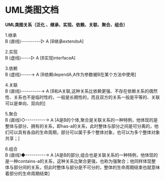# UML类图文档

**UML类图关系（泛化 、继承、实现、依赖、关联、聚合、组合）**

1.继承  
B \(直线\)----------▷ A \[B继承extendsA\]

2.实现  
B \(虚线\)-----▷ A \[B实现interfaceA\]

3.依赖  
B \(虚线\)-----→ A \[B依赖dependA,A作为参数被B在某个方法中使用\]

4.关联  
B \(直线\)----------→ A \[B和A关联,这种关系比依赖更强、不存在依赖关系的偶然性、关系也不是临时性的，一般是长期性的，而且双方的关系一般是平等的、关联可以是单向、双向的\]

5.聚合  
B \(直线\)◇----------→ A \[A是B的个体,聚合是关联关系的一种特例，他体现的是整体与部分、拥有的关系，即has-a的关系，此时整体与部分之间是可分离的，他们可以具有各自的生命周期，部分可以属于多个整体对象，也可以为多个整体对象共享；\]

6.组合  
B \(直线\)◆----------→ A \[A是B的部分,组合也是关联关系的一种特例，他体现的是一种contains-a的关系，这种关系比聚合更强，也称为强聚合；他同样体现整体与部分间的关系，但此时整体与部分是不可分的，整体的生命周期结束也就意味着部分的生命周期结束\]

